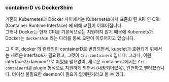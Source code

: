

### containerD vs DockerShim


기존의 Kubernetes과 Docker 사이에서는 Kubernetes에서 표준화 된 API 인 CRI (Container Runtime Interface) 에 의해 교환이 이루어집니다.  
그러나 Docker는 현재 CRI를 기본적으로는 지원하지 않기 때문에 Kubernets과 Docker는 `dockershim` 라는 다리를 통해 교환이 이루어지고 있습니다.

그 이후, docker 의 런타임이 containerD로 변경되면서, kubelet과 호환되기 위해서는 새로운 interface가 필요했고, 그것이 `Cri-containerd` 입니다. 
그러나, 이런 interface가 daemon으로 떠있을 필요없이, 새로운 containerD에서는 `Cri-containerd`를 plugin 형식으로 지원하게 되면서 (내장되어있음),
간편하고 빨라졌습니다. 더이상 불필요한 daemon이 필요가 없게된거라고 볼 수 있다. 

